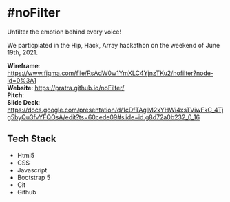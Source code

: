 # #noFilter
Unfilter the emotion behind every voice!

We particpiated in the Hip, Hack, Array hackathon on the weekend of June 19th, 2021.

**Wireframe**: https://www.figma.com/file/RsAdW0w1YmXLC4YjnzTKu2/nofilter?node-id=0%3A1  
**Website**: https://pratra.github.io/noFilter/  
**Pitch**:  
**Slide Deck**: https://docs.google.com/presentation/d/1cDfTAglM2xYHWi4xsTViwFkC_4Tjg5byQu3fvYFQOsA/edit?ts=60cede09#slide=id.g8d72a0b232_0_16

## Tech Stack 
- Html5
- CSS
- Javascript
- Bootstrap 5
- Git
- Github

